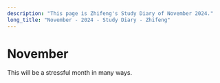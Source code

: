 ```yaml
---
description: "This page is Zhifeng's Study Diary of November 2024."
long_title: "November - 2024 - Study Diary - Zhifeng"
---
```


# November

This will be a stressful month in many ways.

